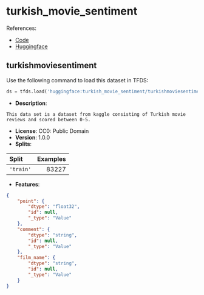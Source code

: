 # turkish_movie_sentiment

References:

*   [Code](https://github.com/huggingface/datasets/blob/master/datasets/turkish_movie_sentiment)
*   [Huggingface](https://huggingface.co/datasets/turkish_movie_sentiment)


## turkishmoviesentiment


Use the following command to load this dataset in TFDS:

```python
ds = tfds.load('huggingface:turkish_movie_sentiment/turkishmoviesentiment')
```

*   **Description**:

```
This data set is a dataset from kaggle consisting of Turkish movie reviews and scored between 0-5.
```

*   **License**: CC0: Public Domain
*   **Version**: 1.0.0
*   **Splits**:

Split  | Examples
:----- | -------:
`'train'` | 83227

*   **Features**:

```json
{
    "point": {
        "dtype": "float32",
        "id": null,
        "_type": "Value"
    },
    "comment": {
        "dtype": "string",
        "id": null,
        "_type": "Value"
    },
    "film_name": {
        "dtype": "string",
        "id": null,
        "_type": "Value"
    }
}
```


